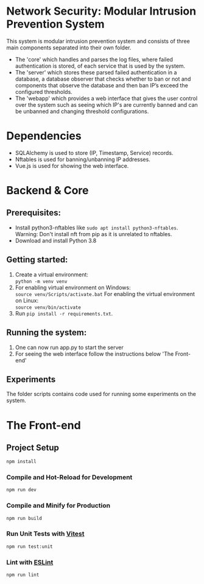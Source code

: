 # Network Security: Modular Intrusion Prevention System
This system is modular intrusion prevention system and consists of three main components separated into their own folder. 
- The 'core' which handles and parses the log files, where failed authentication is stored, of each service that is used by the system. 
- The 'server' which stores these parsed failed authentication in a database, a database observer that checks whether to ban or not and components that observe the database and then ban IP’s exceed the configured thresholds. 
- The 'webapp' which provides a web interface that gives the user control over the system such as seeing which IP's are currently banned and can be unbanned and changing threshold configurations.

# Dependencies
- SQLAlchemy is used to store (IP, Timestamp, Service) records.
- Nftables is used for banning/unbanning IP addresses.
- Vue.js is used for showing the web interface.

# Backend & Core


## Prerequisites:
- Install python3-nftables like ```sudo apt install python3-nftables```. 
Warning: Don't install nft from pip as it is unrelated to nftables.
- Download and install Python 3.8

## Getting started:
1. Create a virtual environment:  
   `python -m venv venv`
2. For enabling virtual environment on Windows:  
   `source venv/Scripts/activate.bat`
   For enabling the virtual environment on Linux:  
   `source venv/bin/activate`
3. Run ```pip install -r requirements.txt```.  



## Running the system:
1. One can now run app.py to start the server
2. For seeing the web interface follow the instructions below 'The Front-end'

## Experiments
The folder scripts contains code used for running some experiments on the system.

# The Front-end
## Project Setup

```sh
npm install
```

### Compile and Hot-Reload for Development

```sh
npm run dev
```

### Compile and Minify for Production

```sh
npm run build
```

### Run Unit Tests with [Vitest](https://vitest.dev/)

```sh
npm run test:unit
```

### Lint with [ESLint](https://eslint.org/)

```sh
npm run lint
```
